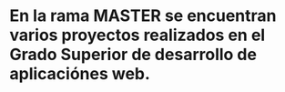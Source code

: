# En la rama MASTER se encuentran varios proyectos realizados en el Grado Superior de desarrollo de aplicaciónes web.
